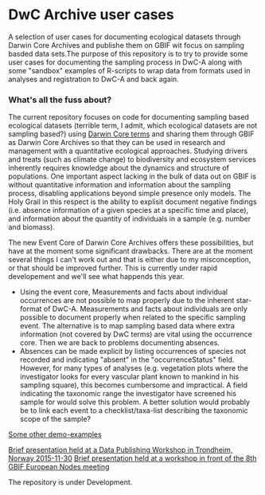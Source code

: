 # DwC Archive user cases

A selection of user cases for documenting ecological datasets through Darwin Core Archives and publishe them on GBIF wit focus on sampling basded data sets.The purpose of this repository is to try to provide some user cases for documenting the sampling process in DwC-A along with some "sandbox" examples of R-scripts to wrap data from formats used in analyses and registration to DwC-A and back again. 

### What's all the fuss about? 
The current repository focuses on code for documenting sampling based ecological datasets (terrible term, I admit, which ecological datasets are not sampling based?) using [Darwin Core terms](http://rs.tdwg.org/dwc/terms/index.htm) and sharing them through GBIF as Darwin Core Archives so that they can be used in research and management with a quantitative ecological approaches. Studying drivers and treats (such as climate change) to biodiversity and ecosystem services inherently requires knowledge about the dynamics and structure of populations. One important aspect lacking in the bulk of data out on GBIF is without quantitative information and information about the sampling process, disabling applications beyond simple presence only models. The Holy Grail in this respect is the ability to explisit document negative findings (i.e. absence information of a given species at a specific time and place), and information about the quantity of individuals in a sample (e.g. number and biomass). 

The new Event Core of Darwin Core Archives offers these possibilities, but have at the moment some significant drawbacks. There are at the moment several things I can't work out and that is either due to my misconception, or that should be improved further. This is currently under rapid developement and we'll see what happends this year. 
* Using the event core, Measurements and facts about individual occurrences are not possible to map properly due to the inherent star-format of DwC-A. Measurements and facts about individuals are only possible to document properly when related to the specific sampling event. The alternative is to map sampling based data where extra information (not covered by DwC terms) are vital using the occurrence core. Then we are back to problems documenting absences. 
* Absences can be made explicit by listing occurrences of species not recorded and indicating "absent" in the "occurrenceStatus" field. However, for many types of analyses (e.g. vegetation plots where the investigator looks for every vascular plant known to mankind in his sampling square), this becomes cumbersome and impractical. A field indicating the taxonomic range the investigator have screened his sample for would solve this problem. A better solution would probably be to link each event to a checklist/taxa-list describing the taxonomic scope of the sample?

[Some other demo-examples](https://ntnu.box.com/v/dwc-mapping-demo-cases)

[Brief presentation held at a Data Publishing Workshop in Trondheim, Norway 2015-11-30](https://goo.gl/rntxpT)
[Brief presentation held at a workshop in front of the 8th GBIF European Nodes meeting](https://ntnu.box.com/v/gbif-workshop)

The repository is under Development.
